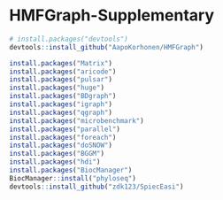 
<!-- README.md is generated from README.Rmd. Please edit that file -->

# HMFGraph-Supplementary

``` r
# install.packages("devtools")
devtools::install_github("AapoKorhonen/HMFGraph")
```

``` r
install.packages("Matrix")
install.packages("aricode")
install.packages("pulsar")
install.packages("huge")
install.packages("BDgraph")
install.packages("igraph")
install.packages("qgraph")
install.packages("microbenchmark")
install.packages("parallel")
install.packages("foreach")
install.packages("doSNOW")
install.packages("BGGM")
install.packages("hdi")
install.packages("BiocManager")
BiocManager::install("phyloseq")
devtools::install_github("zdk123/SpiecEasi")
```
